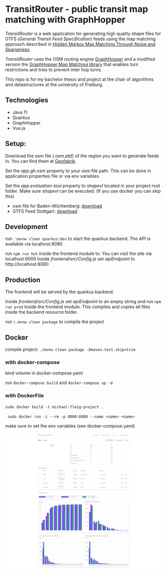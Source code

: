 # TransitRouter - public transit map matching with GraphHopper

*TransitRouter* is a web application for generating high quality shape files for GTFS (*General Transit Feed Specification*) feeds using the map matching approach described in [Hidden Markov Map Matching Through Noise and Sparseness](https://www.ismll.uni-hildesheim.de/lehre/semSpatial-10s/script/6.pdf).

*TransitRouter* uses the OSM routing engine [GraphHopper]() and a modified version the [GraphHopper Map Matching library]() that enables turn restrictions and tries to prevent inter hop turns.

This repo is for my bachelor thesis and project at the chair of algorithms and datastructures at the university of Freiburg.


## Technologies
- Java 11
- Quarkus
- GraphHopper
- Vue.js

## Setup:

Download the osm file (*.osm.pbf*) of the region you want to generate feeds in. You can find them at [Geofabrik](http://download.geofabrik.de/)

Set the *app.gh.osm* property to your osm file path. This can be done in application.properties file or via env variables.

Set the *app.evaluation-tool* property to *shapevl* located in your project root folder. Make sure *shapevl* can be executed. (If you use docker you can skip this)

- osm file for Baden-Württemberg: [download](http://download.geofabrik.de/europe/germany/baden-wuerttemberg-latest.osm.pbf)
- GTFS Feed Stuttgart: [download](https://www.openvvs.de/dataset/e66f03e4-79f2-41d0-90f1-166ca609e491/resource/bfbb59c7-767c-4bca-bbb2-d8d32a3e0378/download/vvs_gtfs.zip)

 
## Development
run `.\mvnw clean quarkus:dev` to start the quarkus backend. The API is available via localhost:8080

run `npm run hot` inside the frontend module to. You can visit the site via localhost:9000
Inside *frontend/src/Config.js* set *apiEndpoint* to http://localhost:8080


## Production
The frontend will be served by the quarkus backend.

Inside *frontend/src/Config.js* set *apiEndpoint* to an empty string and run `npm run prod` inside the frontend module. This compiles and copies all files inside the backend resource folder.

run `\.mvnw clean package` to compile the project


## Docker
compile project: `./mvnw clean package -Dmaven.test.skip=true`

### with docker-compose
bind volume in docker-compose.yaml

run `docker-compose build` and `docker-compose up -d`

### with DockerFile
`sudo docker build -t michael-fleig-project .`

`
sudo docker run -i --rm -p 8080:8080 --name <name> <name>`

make sure to set the env variables (see docker-compose.yaml)

![](webapp.png)
 